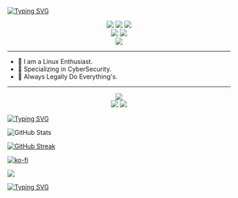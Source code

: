 [![Typing SVG](https://readme-typing-svg.herokuapp.com?font=Nata+Sans&letterSpacing=1px&weight=600&size=40&duration=2000&pause=880&center=true&vCenter=true&width=435&lines=Hey1Me+%F0%9F%98%8E)](https://git.io/typing-svg)

<p align="center">
  <a href="https://github.com/hey1me/ARCH_INSTALLATION/"><img src="https://img.shields.io/badge/Arch%20Linux-111111.svg?logo=archlinux"/></a>
  <a href="https://github.com/hyprland"><img src="https://img.shields.io/badge/Hyprland-111111.svg?logo=hyprland"/></a>
  <img src="https://img.shields.io/badge/Wayland-111111.svg?logo=wayland"/>
<br/>
  <a href="#"><img src="https://img.shields.io/badge/Cyber%20Security-ff474c.svg?logo=hackerone"/></a>
  <a href="#"><img src="https://img.shields.io/badge/Web%20Development-280459.svg?logo=devbox"/></a>
<br/>
  <a href="https://github.com/hyprland-community"><img src="https://img.shields.io/badge/Commnutiy-111111.svg?logo=hyprland"/></a>
</p>

---

- 🌟 I am a Linux Enthusiast.
- 󱨑 Specializing in CyberSecurity.
-  Always Legally Do Everything's.

---

<p align="center">
  <a href="https://github.com/hey1me/HEY_HyprArch/"><img src="https://img.shields.io/badge/HEY_HyprArch-111111.svg?logo=hyprland"/></a>
<br/>
  <img src="https://komarev.com/ghpvc/?username=hey1me&color=blue&style=flag&label=Views&base=86&abbreviated=false"/>
  <img src="https://img.shields.io/github/license/hey1me/hey1me"/>
</p>

[![Typing SVG](https://readme-typing-svg.herokuapp.com?font=Roboto&weight=500&size=16&duration=1000&pause=1000&vCenter=true&repeat=false&width=435&lines=%F0%9F%92%AC+DETAILS)](https://git.io/typing-svg)

![GitHub Stats](https://github-profile-summary-cards.vercel.app/api/cards/stats?username=hey1me&theme=zenburn) 

[![GitHub Streak](https://github-readme-streak-stats.herokuapp.com?user=hey1me&theme=nightfox&hide_border=true&border_radius=16&date_format=j%20M%5B%20Y%5D)](https://git.io/streak-stats)


[![ko-fi](https://ko-fi.com/img/githubbutton_sm.svg)](https://ko-fi.com/hey1me)

<a href="https://paypal.me/TengQing1016"><img src="https://img.shields.io/badge/PayPal-002991.svg?logo=paypal"/></a>


[![Typing SVG](https://readme-typing-svg.herokuapp.com?font=Nata+Sans&weight=500&size=30&letterSpacing=1px&duration=4000&pause=890&center=true&vCenter=true&width=435&lines=Thank+You+%F0%9F%98%8A)](https://git.io/typing-svg)
